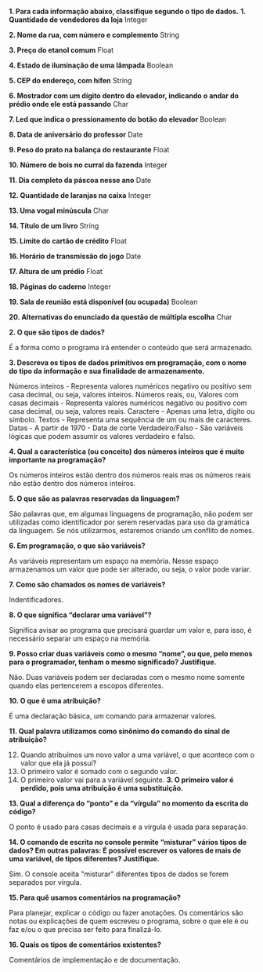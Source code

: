 **1.	Para cada informação abaixo, classifique segundo o tipo de dados.**
**1.	Quantidade de vendedores da loja**
Integer

**2.	Nome da rua, com número e complemento**
String

**3.	Preço do etanol comum**
Float

**4.	Estado de iluminação de uma lâmpada**
Boolean

**5.	CEP do endereço, com hífen**
String

**6.	Mostrador com um dígito dentro do elevador, indicando o andar do prédio onde ele está passando**
Char

**7.	Led que indica o pressionamento do botão do elevador**
Boolean

**8.	Data de aniversário do professor**
Date

**9.	Peso do prato na balança do restaurante**
Float

**10.	Número de bois no curral da fazenda**
Integer

**11.	Dia completo da páscoa nesse ano**
Date

**12.	Quantidade de laranjas na caixa**
Integer

**13.	Uma vogal minúscula**
Char

**14.	Título de um livro**
String

**15.	Limite do cartão de crédito**
Float

**16.	Horário de transmissão do jogo**
Date

**17.	Altura de um prédio**
Float

**18.	Páginas do caderno**
Integer

**19.	Sala de reunião está disponível (ou ocupada)**
Boolean

**20.	Alternativas do enunciado da questão de múltipla escolha**
Char

**2.	O que são tipos de dados?**

É a forma como o programa irá entender o conteúdo que será armazenado.

**3.	Descreva os tipos de dados primitivos em programação, com o nome do tipo da informação e sua finalidade de armazenamento.**

Números inteiros - Representa valores numéricos negativo ou positivo sem casa decimal, ou seja, valores inteiros.
Números reais, ou, Valores com casas decimais - Representa valores numéricos negativo ou positivo com casa decimal, ou seja, valores reais. 
Caractere - Apenas uma letra, dígito ou símbolo.
Textos - Representa uma sequência de um ou mais de caracteres.
Datas - A partir de 1970 - Data de corte
Verdadeiro/Falso - São variáveis lógicas que podem assumir os valores verdadeiro e falso.

**4.	Qual a característica (ou conceito) dos números inteiros que é muito importante na programação?**

Os números inteiros estão dentro dos números reais mas os números reais não estão dentro dos números inteiros.

**5.	O que são as palavras reservadas da linguagem?**

São palavras que, em algumas linguagens de programação, não podem ser utilizadas como identificador por serem reservadas para uso da gramática da linguagem. Se nós utilizarmos, estaremos criando um conflito de nomes.

**6.	Em programação, o que são variáveis?**

As variáveis representam um espaço na memória. Nesse espaço armazenamos um valor que pode ser alterado, ou seja, o valor pode variar.

**7.	Como são chamados os nomes de variáveis?**

Indentificadores.

**8.	O que significa “declarar uma variável”?**

Significa avisar ao programa que precisará guardar um valor e, para isso, é necessário separar um espaço na memória.

**9.	Posso criar duas variáveis como o mesmo “nome”, ou que, pelo menos para o programador, tenham o mesmo significado? Justifique.**

Não. Duas variáveis podem ser declaradas com o mesmo nome somente quando elas pertencerem a escopos diferentes.

**10.	O que é uma atribuição?**

É uma declaração básica, um comando para armazenar valores.

**11.	Qual palavra utilizamos como sinônimo do comando do sinal de atribuição?**

12.	Quando atribuímos um novo valor a uma variável, o que acontece com o valor que ela já possui?
1.	O primeiro valor é somado com o segundo valor.
2.	O primeiro valor vai para a variável seguinte.
**3.	O primeiro valor é perdido, pois uma atribuição é uma substituição.**

**13.	Qual a diferença do “ponto” e da “vírgula” no momento da escrita do código?**

O ponto é usado para casas decimais e a vírgula é usada para separação.

**14.	O comando de escrita no console permite “misturar” vários tipos de dados? Em outras palavras: É possível escrever os valores de mais de uma variável, de tipos diferentes? Justifique.**

Sim. O console aceita "misturar" diferentes tipos de dados se forem separados por vírgula.

**15.	Para quê usamos comentários na programação?**

Para planejar, explicar o código ou fazer anotações. Os comentários são notas ou explicações de quem escreveu o programa, sobre o que ele é ou faz e/ou o que precisa ser feito para finalizá-lo.

**16.	Quais os tipos de comentários existentes?**

Comentários de implementação e de documentação.
